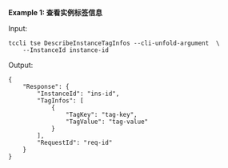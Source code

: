 **Example 1: 查看实例标签信息**



Input: 

```
tccli tse DescribeInstanceTagInfos --cli-unfold-argument  \
    --InstanceId instance-id
```

Output: 
```
{
    "Response": {
        "InstanceId": "ins-id",
        "TagInfos": [
            {
                "TagKey": "tag-key",
                "TagValue": "tag-value"
            }
        ],
        "RequestId": "req-id"
    }
}
```

